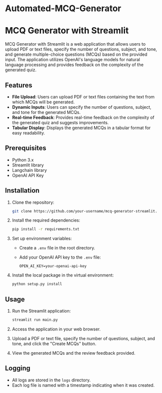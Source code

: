 # Automated-MCQ-Generator


# MCQ Generator with Streamlit

MCQ Generator with Streamlit is a web application that allows users to upload PDF or text files, specify the number of questions, subject, and tone, and generate multiple-choice questions (MCQs) based on the provided input. The application utilizes OpenAI's language models for natural language processing and provides feedback on the complexity of the generated quiz.

## Features

- **File Upload**: Users can upload PDF or text files containing the text from which MCQs will be generated.
- **Dynamic Inputs**: Users can specify the number of questions, subject, and tone for the generated MCQs.
- **Real-time Feedback**: Provides real-time feedback on the complexity of the generated quiz and suggests improvements.
- **Tabular Display**: Displays the generated MCQs in a tabular format for easy readability.

## Prerequisites

- Python 3.x
- Streamlit library
- Langchain library
- OpenAI API Key

## Installation

1. Clone the repository:

    ```bash
    git clone https://github.com/your-username/mcq-generator-streamlit.git
    ```

2. Install the required dependencies:

    ```bash
    pip install -r requirements.txt
    ```

3. Set up environment variables:

    - Create a `.env` file in the root directory.
    - Add your OpenAI API key to the `.env` file:

        ```plaintext
        OPEN_AI_KEY=your-openai-api-key
        ```

4. Install the local package in the virtual environment:

    ```bash
    python setup.py install
    ```

## Usage

1. Run the Streamlit application:

    ```bash
    streamlit run main.py
    ```

2. Access the application in your web browser.

3. Upload a PDF or text file, specify the number of questions, subject, and tone, and click the "Create MCQs" button.

4. View the generated MCQs and the review feedback provided.

## Logging

- All logs are stored in the `logs` directory.
- Each log file is named with a timestamp indicating when it was created.